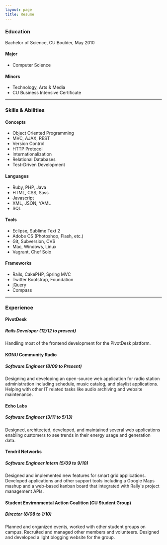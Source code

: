 ```yaml
---
layout: page
title: Resume
---
```


### Education
Bachelor of Science, CU Boulder, May 2010

#### Major
- Computer Science

#### Minors
- Technology, Arts & Media
- CU Business Intensive Certificate

---

### Skills & Abilities

#### Concepts
- Object Oriented Programming
- MVC, AJAX, REST
- Version Control
- HTTP Protocol
- Internationalization
- Relational Databases
- Test-Driven Development

#### Languages
- Ruby, PHP, Java
- HTML, CSS, Sass
- Javascript
- XML, JSON, YAML
- SQL

#### Tools
- Eclipse, Sublime Text 2
- Adobe CS (Photoshop, Flash, etc.)
- Git, Subversion, CVS
- Mac, Windows, Linux
- Vagrant, Chef Solo

#### Frameworks
- Rails, CakePHP, Spring MVC
- Twitter Bootstrap, Foundation
- jQuery
- Compass

---

### Experience

#### PivotDesk
##### Rails Developer (12/12 to present)
Handling most of the frontend development for the PivotDesk platform.

#### KGNU Community Radio
##### Software Engineer (8/09 to Present)
Designing and developing an open-source web application for radio station administration including schedule, music catalog, and playlist applications. Helping with other IT related tasks like audio archiving and website maintenance.

#### Echo Labs
##### Software Engineer (3/11 to 5/13)
Designed, architected, developed, and maintained several web applications enabling customers to see trends in their energy usage and generation data.

#### Tendril Networks
##### Software Engineer Intern (5/09 to 9/10)
Designed and implemented new features for smart grid applications. Developed applications and other support tools including a Google Maps mashup and a web-based kanban board that integrated with Rally's project management APIs.

#### Student Environmental Action Coalition (CU Student Group)
##### Director (8/08 to 1/10)
Planned and organized events, worked with other student groups on campus. Recruited and managed other members and volunteers. Designed and developed a light blogging website for the group.
